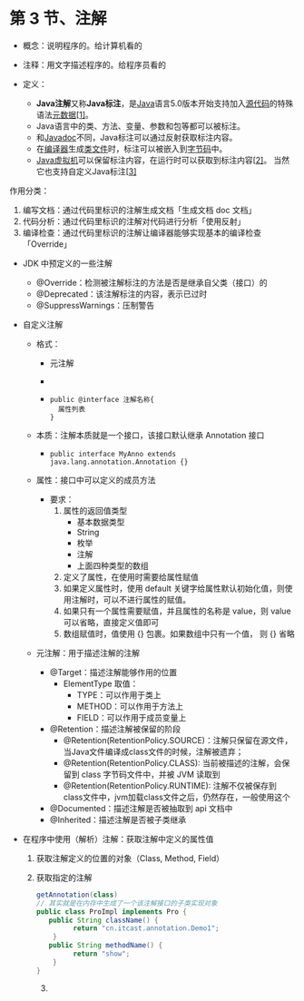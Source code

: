 # 第 3 节、注解

- 概念：说明程序的。给计算机看的

- 注释：用文字描述程序的。给程序员看的



- 定义：
  - **Java注解**又称**Java标注**，是[Java](https://zh.wikipedia.org/wiki/Java)语言5.0版本开始支持加入[源代码](https://zh.wikipedia.org/wiki/源代码)的特殊语法[元数据](https://zh.wikipedia.org/wiki/元数据)[[1\]](https://zh.wikipedia.org/wiki/Java注解#cite_note-1)。
  - Java语言中的类、方法、变量、参数和包等都可以被标注。
  - 和[Javadoc](https://zh.wikipedia.org/wiki/Javadoc)不同，Java标注可以通过反射获取标注内容。
  - 在[编译器](https://zh.wikipedia.org/wiki/编译器)生成[类文件](https://zh.wikipedia.org/w/index.php?title=类文件&action=edit&redlink=1)时，标注可以被嵌入到[字节码](https://zh.wikipedia.org/wiki/字节码)中。
  - [Java虚拟机](https://zh.wikipedia.org/wiki/Java虚拟机)可以保留标注内容，在运行时可以获取到标注内容[[2\]](https://zh.wikipedia.org/wiki/Java注解#cite_note-2)。 当然它也支持自定义Java标注[[3\]](https://zh.wikipedia.org/wiki/Java注解#cite_note-3)



作用分类：

1. 编写文档：通过代码里标识的注解生成文档「生成文档 doc 文档」
2. 代码分析：通过代码里标识的注解对代码进行分析「使用反射」
3. 编译检查：通过代码里标识的注解让编译器能够实现基本的编译检查「Override」



- JDK 中预定义的一些注解

  - @Override：检测被注解标注的方法是否是继承自父类（接口）的
  - @Deprecated：该注解标注的内容，表示已过时
  - @SuppressWarnings：压制警告

- 自定义注解

  - 格式：

    - 元注解

    - 

    - 
      ```
      public @interface 注解名称{
      	属性列表
      }
      ```

  - 本质：注解本质就是一个接口，该接口默认继承 Annotation 接口

    - `public interface MyAnno extends java.lang.annotation.Annotation {}`

  - 属性：接口中可以定义的成员方法

    - 要求：
      1. 属性的返回值类型
         - 基本数据类型
         - String
         - 枚举
         - 注解
         - 上面四种类型的数组
      2.  定义了属性，在使用时需要给属性赋值
         1. 如果定义属性时，使用 default 关键字给属性默认初始化值，则使用注解时，可以不进行属性的赋值。
         2. 如果只有一个属性需要赋值，并且属性的名称是 value，则 value 可以省略，直接定义值即可
         3. 数组赋值时，值使用  {} 包裹。如果数组中只有一个值，  则 {} 省略
    
  - 元注解：用于描述注解的注解

    - @Target：描述注解能够作用的位置
      - ElementType 取值：
        - TYPE：可以作用于类上
        - METHOD：可以作用于方法上
        - FIELD：可以作用于成员变量上
    - @Retention：描述注解被保留的阶段
      - @Retention(RetentionPolicy.SOURCE)：注解只保留在源文件，当Java文件编译成class文件的时候，注解被遗弃；
      - @Retention(RetentionPolicy.CLASS): 当前被描述的注解，会保留到 class 字节码文件中，并被 JVM 读取到
      - @Retention(RetentionPolicy.RUNTIME): 注解不仅被保存到class文件中，jvm加载class文件之后，仍然存在，一般使用这个
    - @Documented：描述注解是否被抽取到 api 文档中
    - @Inherited：描述注解是否被子类继承

- 在程序中使用（解析）注解：获取注解中定义的属性值

  1. 获取注解定义的位置的对象（Class, Method, Field）

  2. 获取指定的注解

     ```java
     getAnnotation(class)
     // 其实就是在内存中生成了一个该注解接口的子类实现对象
     public class ProImpl implements Pro {
       	public String className() {
     	      return "cn.itcast.annotation.Demo1";
         }
       	public String methodName() {
     	      return "show";
         }
     }
     ```

     3. 

     





























